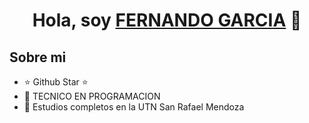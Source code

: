 <div align="center">
<h1 align="center">Hola, soy <a href="FERNANDO GARCIA">FERNANDO GARCIA</a> 👋</h1>
</div>
<imgs rc="https://github.com/GarciaFernando1/GarciaFernando1/assets/113075299/7be4c00e-ccf4-4d0c-81e1-08067b343d09">



## Sobre mi

- ⭐ Github Star ⭐ 
- 📲 TECNICO EN PROGRAMACION
- 📗 Estudios completos en la UTN San Rafael Mendoza
